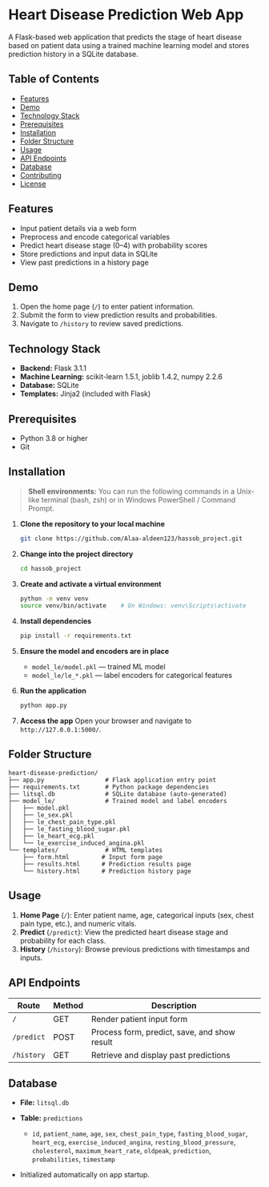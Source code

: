 # Heart Disease Prediction Web App

A Flask-based web application that predicts the stage of heart disease based on patient data using a trained machine learning model and stores prediction history in a SQLite database.

## Table of Contents

* [Features](#features)
* [Demo](#demo)
* [Technology Stack](#technology-stack)
* [Prerequisites](#prerequisites)
* [Installation](#installation)
* [Folder Structure](#folder-structure)
* [Usage](#usage)
* [API Endpoints](#api-endpoints)
* [Database](#database)
* [Contributing](#contributing)
* [License](#license)

## Features

* Input patient details via a web form
* Preprocess and encode categorical variables
* Predict heart disease stage (0–4) with probability scores
* Store predictions and input data in SQLite
* View past predictions in a history page

## Demo

1. Open the home page (`/`) to enter patient information.
2. Submit the form to view prediction results and probabilities.
3. Navigate to `/history` to review saved predictions.

## Technology Stack

* **Backend:** Flask 3.1.1
* **Machine Learning:** scikit-learn 1.5.1, joblib 1.4.2, numpy 2.2.6
* **Database:** SQLite
* **Templates:** Jinja2 (included with Flask)

## Prerequisites

* Python 3.8 or higher
* Git

## Installation

> **Shell environments:** You can run the following commands in a Unix-like terminal (bash, zsh) or in Windows PowerShell / Command Prompt.

1. **Clone the repository to your local machine**

   ```bash
   git clone https://github.com/Alaa-aldeen123/hassob_project.git
   ```

2. **Change into the project directory**

   ```bash
   cd hassob_project
   ```

3. **Create and activate a virtual environment**

   ```bash
   python -m venv venv
   source venv/bin/activate    # On Windows: venv\Scripts\activate
   ```

4. **Install dependencies**

   ```bash
   pip install -r requirements.txt
   ```

5. **Ensure the model and encoders are in place**

   * `model_le/model.pkl` — trained ML model
   * `model_le/le_*.pkl` — label encoders for categorical features

6. **Run the application**

   ```bash
   python app.py
   ```

7. **Access the app**
   Open your browser and navigate to `http://127.0.0.1:5000/`.

## Folder Structure

```
heart-disease-prediction/
├── app.py                 # Flask application entry point
├── requirements.txt       # Python package dependencies
├── litsql.db              # SQLite database (auto-generated)
├── model_le/              # Trained model and label encoders
│   ├── model.pkl
│   ├── le_sex.pkl
│   ├── le_chest_pain_type.pkl
│   ├── le_fasting_blood_sugar.pkl
│   ├── le_heart_ecg.pkl
│   └── le_exercise_induced_angina.pkl
└── templates/             # HTML templates
    ├── form.html         # Input form page
    ├── results.html      # Prediction results page
    └── history.html      # Prediction history page
```

## Usage

1. **Home Page** (`/`): Enter patient name, age, categorical inputs (sex, chest pain type, etc.), and numeric vitals.
2. **Predict** (`/predict`): View the predicted heart disease stage and probability for each class.
3. **History** (`/history`): Browse previous predictions with timestamps and inputs.

## API Endpoints

| Route      | Method | Description                                  |
| ---------- | ------ | -------------------------------------------- |
| `/`        | GET    | Render patient input form                    |
| `/predict` | POST   | Process form, predict, save, and show result |
| `/history` | GET    | Retrieve and display past predictions        |

## Database

* **File:** `litsql.db`
* **Table:** `predictions`

  * `id`, `patient_name`, `age`, `sex`, `chest_pain_type`, `fasting_blood_sugar`, `heart_ecg`, `exercise_induced_angina`, `resting_blood_pressure`, `cholesterol`, `maximum_heart_rate`, `oldpeak`, `prediction`, `probabilities`, `timestamp`
* Initialized automatically on app startup.
